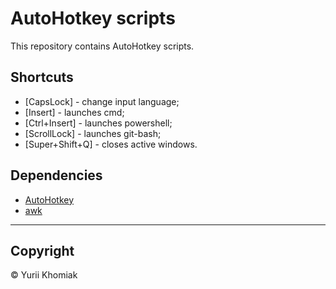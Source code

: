 # AutoHotkey scripts
  
This repository contains AutoHotkey scripts.  
  
## Shortcuts  
  
- \[CapsLock\] - change input language;  
- \[Insert\] - launches cmd;  
- \[Ctrl+Insert\] - launches powershell;  
- \[ScrollLock\] - launches git-bash;  
- \[Super+Shift+Q\] - closes active windows.  
  
## Dependencies  
  
- [AutoHotkey](https://www.autohotkey.com)  
- [awk](http://gnuwin32.sourceforge.net/packages/gawk.htm)  

---  
  
## Copyright  
  
© Yurii Khomiak  
